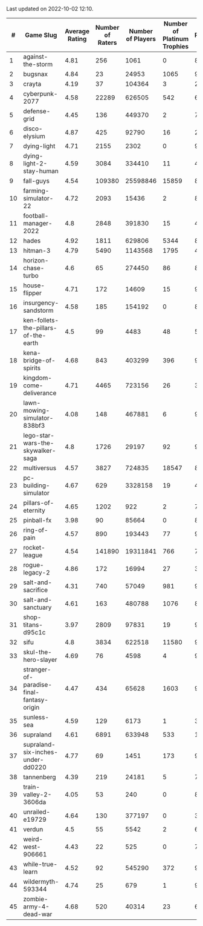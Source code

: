 Last updated on 2022-10-02 12:10.


|#|Game Slug|Average Rating|Number of Raters|Number of Players|Number of Platinum Trophies|Max Rarity (%)|
|---|---|---|---|---|---|---|
|1|against-the-storm|4.81|256|1061|0|88|
|2|bugsnax|4.84|23|24953|1065|97|
|3|crayta|4.19|37|104364|3|22|
|4|cyberpunk-2077|4.58|22289|626505|542|60|
|5|defense-grid|4.45|136|449370|2|79|
|6|disco-elysium|4.87|425|92790|16|28|
|7|dying-light|4.71|2155|2302|0|98|
|8|dying-light-2-stay-human|4.59|3084|334410|11|48|
|9|fall-guys|4.54|109380|25598846|15859|89|
|10|farming-simulator-22|4.72|2093|15436|2|85|
|11|football-manager-2022|4.8|2848|391830|15|48|
|12|hades|4.92|1811|629806|5344|89|
|13|hitman-3|4.79|5490|1143568|1795|48|
|14|horizon-chase-turbo|4.6|65|274450|86|83|
|15|house-flipper|4.71|172|14609|15|93|
|16|insurgency-sandstorm|4.58|185|154192|0|8|
|17|ken-follets-the-pillars-of-the-earth|4.5|99|4483|48|59|
|18|kena-bridge-of-spirits|4.68|843|403299|396|94|
|19|kingdom-come-deliverance|4.71|4465|723156|26|30|
|20|lawn-mowing-simulator-838bf3|4.08|148|467881|6|92|
|21|lego-star-wars-the-skywalker-saga|4.8|1726|29197|92|98|
|22|multiversus|4.57|3827|724835|18547|82|
|23|pc-building-simulator|4.67|629|3328158|19|47|
|24|pillars-of-eternity|4.65|1202|922|2|79|
|25|pinball-fx|3.98|90|85664|0|86|
|26|ring-of-pain|4.57|890|193443|77|97|
|27|rocket-league|4.54|141890|19311841|766|74|
|28|rogue-legacy-2|4.86|172|16994|27|36|
|29|salt-and-sacrifice|4.31|740|57049|981|91|
|30|salt-and-sanctuary|4.61|163|480788|1076|83|
|31|shop-titans-d95c1c|3.97|2809|97831|19|98|
|32|sifu|4.8|3834|622518|11580|96|
|33|skul-the-hero-slayer|4.69|76|4598|4|96|
|34|stranger-of-paradise-final-fantasy-origin|4.47|434|65628|1603|98|
|35|sunless-sea|4.59|129|6173|1|38|
|36|supraland|4.61|6891|633948|533|100|
|37|supraland-six-inches-under-dd0220|4.77|69|1451|173|99|
|38|tannenberg|4.39|219|24181|5|75|
|39|train-valley-2-3606da|4.05|53|240|0|89|
|40|unrailed-e19729|4.64|130|377197|0|39|
|41|verdun|4.5|55|5542|2|64|
|42|weird-west-906661|4.43|22|525|0|76|
|43|while-true-learn|4.52|92|545290|372|93|
|44|wildermyth-593344|4.74|25|679|1|90|
|45|zombie-army-4-dead-war|4.68|520|40314|23|66|
